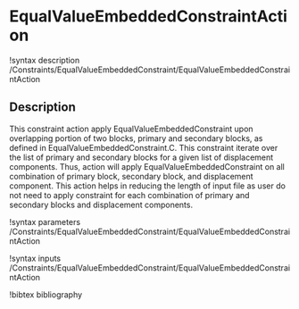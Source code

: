# EqualValueEmbeddedConstraintAction

!syntax description /Constraints/EqualValueEmbeddedConstraint/EqualValueEmbeddedConstraintAction

## Description

This constraint action apply EqualValueEmbeddedConstraint upon overlapping portion of two blocks, primary and secondary blocks, as defined in EqualValueEmbeddedConstraint.C. This constraint iterate over the list of primary and secondary blocks for a given list of displacement components. Thus, action will apply EqualValueEmbeddedConstraint on all combination of primary block, secondary block, and displacement component. This action helps in reducing the length of input file as user do not need to apply constraint for each combination of primary and secondary blocks and displacement components.

!syntax parameters /Constraints/EqualValueEmbeddedConstraint/EqualValueEmbeddedConstraintAction

!syntax inputs /Constraints/EqualValueEmbeddedConstraint/EqualValueEmbeddedConstraintAction

!bibtex bibliography
